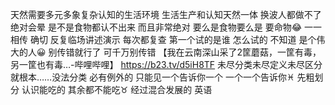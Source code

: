 天然需要多元多象复杂认知的生活环境
生活生产和认知天然一体 换波人都做不了
绝对会晕 是不是食物都认不出来
而且非常绝对 要么是食物要么是 要命物😂
一一相传 确切 反复临场讲述演示 每次都复查
第一个试的是谁 怎么试的 不知道 是个伟大的人😀
别传错就行了 可千万别传错
【我在云南深山采了2筐蘑菇，一筐有毒，另一筐也有毒…-哔哩哔哩】 https://b23.tv/d5iH8TF
未尽分类未尽定义未尽区分
就根本……没法分类 必有例外的
只能见一个告诉你一个 一个一个告诉你♓︎
先粗划分 认识能吃的 其余都不能吃♉︎
经过混合发展的 英语
